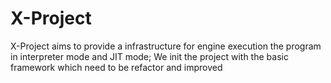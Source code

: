 
# X-Project

X-Project aims to provide a infrastructure for engine execution the
program in interpreter mode and JIT mode;
We init the project with the basic framework which need to be refactor
and improved

